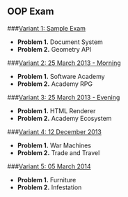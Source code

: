 ## OOP Exam

###<a href="https://github.com/Termininja/TelerikAcademy/raw/master/OOP/BGCoder/OOP%20Exam%20-%20Variant%201/OOP%20Exam%20-%20Variant%201.docx">Variant 1: Sample Exam</a>
  * **Problem 1.** Document System
  * **Problem 2.** Geometry API

###<a href="https://github.com/Termininja/TelerikAcademy/raw/master/OOP/BGCoder/OOP%20Exam%20-%20Variant%202/OOP%20Exam%20-%20Variant%202.docx">Variant 2: 25 March 2013 - Morning</a>
  * **Problem 1.** Software Academy
  * **Problem 2.** Academy RPG

###<a href="https://github.com/Termininja/TelerikAcademy/raw/master/OOP/BGCoder/OOP%20Exam%20-%20Variant%203/OOP%20Exam%20-%20Variant%203.docx">Variant 3: 25 March 2013 - Evening</a>
  * **Problem 1.** HTML Renderer
  * **Problem 2.** Academy Ecosystem

###<a href="https://github.com/Termininja/TelerikAcademy/raw/master/OOP/BGCoder/OOP%20Exam%20-%20Variant%204/OOP%20Exam%20-%20Variant%204.docx">Variant 4: 12 December 2013</a>
  * **Problem 1.** War Machines
  * **Problem 2.** Trade and Travel

###<a href="https://github.com/Termininja/TelerikAcademy/raw/master/OOP/BGCoder/OOP%20Exam%20-%20Variant%205/OOP%20Exam%20-%20Variant%205.docx">Variant 5: 05 March 2014</a>
  * **Problem 1.** Furniture
  * **Problem 2.** Infestation
